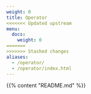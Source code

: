 ```yaml
---
weight: 0
title: Operator
<<<<<<< Updated upstream
menu:
  docs:
    weight: 0
=======
>>>>>>> Stashed changes
aliases:
  - /operator/
  - /operator/index.html
---
```

{{% content "README.md" %}}
